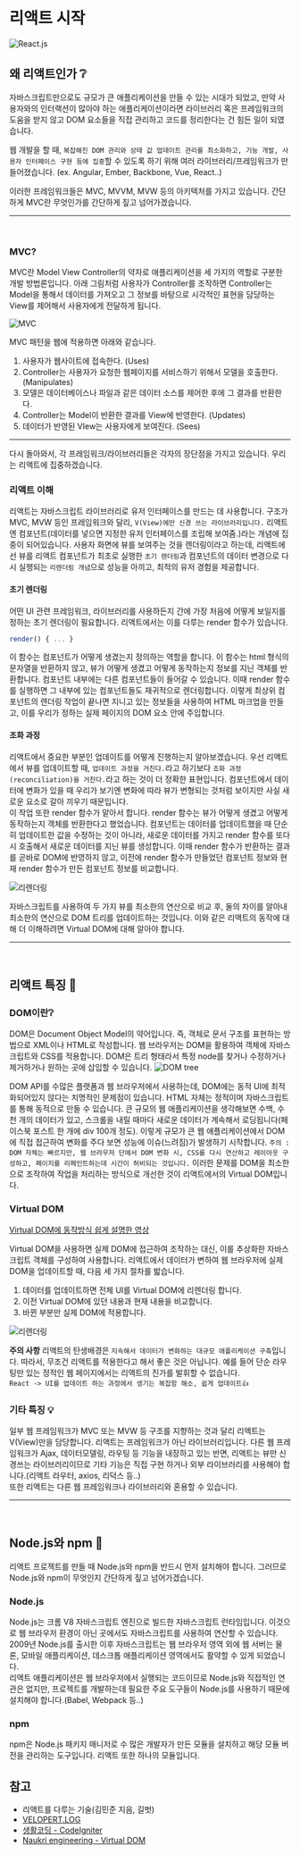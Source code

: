 # 리액트 시작

![React.js](https://upload.wikimedia.org/wikipedia/commons/thumb/a/a7/React-icon.svg/220px-React-icon.svg.png)

## 왜 리액트인가 ❔

자바스크립트만으로도 규모가 큰 애플리케이션을 만들 수 있는 시대가 되었고, 만약 사용자와의 인터랙션이 많아야 하는 애플리케이션이라면 라이브러리 혹은 프레임워크의 도움을 받지 않고 DOM 요소들을 직접 관리하고 코드를 정리한다는 건 힘든 일이 되였습니다.

웹 개발을 할 때, `복잡해진 DOM 관리와 상태 값 업데이트 관리를 최소화하고, 기능 개발, 사용자 인터페이스 구현 등에 집중`할 수 있도록 하기 위해 여러 라이브러리/프레임워크가 만들어졌습니다. (ex. Angular, Ember, Backbone, Vue, React..)

이러한 프레임워크들은 MVC, MVVM, MVW 등의 아키텍처를 가지고 있습니다. 간단하게 MVC란 무엇인가를 간단하게 짚고 넘어가겠습니다.

---
<br>

### MVC?

MVC란 Model View Controller의 약자로 애플리케이션을 세 가지의 역할로 구분한 개발 방법론입니다. 아래 그림처럼 사용자가 Controller를 조작하면 Controller는 Model을 통해서 데이터를 가져오고 그 정보를 바탕으로 시각적인 표현을 담당하는 View를 제어해서 사용자에게 전달하게 됩니다.

![MVC](https://s3.ap-northeast-2.amazonaws.com/opentutorials-user-file/module/327/1262.png)

MVC 패턴을 웹에 적용하면 아래와 같습니다.

1. 사용자가 웹사이트에 접속한다. (Uses)
2. Controller는 사용자가 요청한 웹페이지를 서비스하기 위해서 모델을 호출한다. (Manipulates)
3. 모델은 데이터베이스나 파일과 같은 데이터 소스를 제어한 후에 그 결과를 반환한다.
4. Controller는 Model이 반환한 결과를 View에 반영한다. (Updates)
5. 데이터가 반영된 VIew는 사용자에게 보여진다. (Sees)

---

다시 돌아와서, 각 프레임워크/라이브러리들은 각자의 장단점을 가지고 있습니다. 우리는 리액트에 집중하겠습니다.

### 리액트 이해

리액트는 자바스크립트 라이브러리로 유저 인터페이스를 만드는 데 사용합니다. 구조가 MVC, MVW 등인 프레임워크와 달리, `V(View)에만 신경 쓰는 라이브러리입니다.`
리액트엔 컴포넌트(데이터를 넣으면 지정한 유저 인터페이스를 조립해 보여줌.)라는 개념에 집중이 되어있습니다.
사용자 화면에 뷰를 보여주는 것을 렌더링이라고 하는데, 리액트에선 뷰를 리액트 컴포넌트가 최초로 실행한 `초기 렌더링`과 컴포넌트의 데이터 변경으로 다시 실행되는 `리렌더링 개념`으로 성능을 아끼고, 최적의 유저 경험을 제공합니다.

#### 초기 렌더링

어떤 UI 관련 프레임워크, 라이브러리를 사용하든지 간에 가장 처음에 어떻게 보일지를 정하는 초기 렌더링이 필요합니다. 리액트에서는 이를 다루는 render 함수가 있습니다.
```js
render() { ... }
```
이 함수는 컴포넌트가 어떻게 생겼는지 정의하는 역할을 합니다. 이 함수는 html 형식의 문자열을 반환하지 않고, 뷰가 어떻게 생겼고 어떻게 동작하는지 정보를 지닌 객체를 반환합니다. 컴포넌트 내부에는 다른 컴포넌트들이 들어갈 수 있습니다. 이때 render 함수를 실행하면 그 내부에 있는 컴포넌트들도 재귀적으로 렌더링합니다. 이렇게 최상위 컴포넌트의 렌더링 작업이 끝나면 지니고 있는 정보들을 사용하여 HTML 마크업을 만들고, 이를 우리가 정하는 실제 페이지의 DOM 요소 안에 주입합니다.

#### 조화 과정
리액트에서 중요한 부분인 업데이트를 어떻게 진행하는지 알아보겠습니다. 우선 리액트에서 뷰를 업데이트할 때, `업데이트 과정을 거친다.`라고 하기보다 `조화 과정(reconciliation)을 거친다.`라고 하는 것이 더 정확한 표현입니다. 컴포넌트에서 데이터에 변화가 있을 때 우리가 보기엔 변화에 따라 뷰가 변형되는 것처럼 보이지만 사실 새로운 요소로 갈아 끼우기 때문입니다.  
이 작업 또한 render 함수가 맡아서 합니다. render 함수는 뷰가 어떻게 생겼고 어떻게 동작하는지 객체를 반환한다고 했었습니다. 컴포넌트는 데이터를 업데이트했을 때 단순히 업데이트한 값을 수정하는 것이 아니라, 새로운 데이터를 가지고 render 함수를 또다시 호출해서 새로운 데이터를 지닌 뷰를 생성합니다. 이때 render 함수가 반환하는 결과를 곧바로 DOM에 반영하지 않고, 이전에 render 함수가 만들었던 컴포넌트 정보와 현재 render 함수가 만든 컴포넌트 정보를 비교합니다.

![리렌더링](https://miro.medium.com/max/928/1*CqdIWZy0NMPQhYx2rKzo9g.png)

자바스크립트를 사용하여 두 가지 뷰를 최소한의 연산으로 비교 후, 둘의 차이를 알아내 최소한의 연산으로 DOM 트리를 업데이트하는 것입니다.
이와 같은 리액트의 동작에 대해 더 이해하려면 Virtual DOM에 대해 알아야 합니다.

---
<br>

## 리액트 특징 💬

### DOM이란❔

DOM은 Document Object Model의 약어입니다. 즉, 객체로 문서 구조를 표현하는 방법으로 XML이나 HTML로 작성합니다.
웹 브라우저는 DOM을 활용하여 객체에 자바스크립트와 CSS를 적용합니다. DOM은 트리 형태라서 특정 node를 찾거나 수정하거나 제거하거나 원하는 곳에 삽입할 수 있습니다.
![DOM tree](https://cdn-images-1.medium.com/max/1200/1*Z32YHoZNEgAHCaozilfDIA.png)

DOM API를 수많은 플랫폼과 웹 브라우저에서 사용하는데, DOM에는 동적 UI에 최적화되어있지 않다는 치명적인 문제점이 있습니다. HTML 자체는 정적이며 자바스크립트를 통해 동적으로 만들 수 있습니다.
큰 규모의 웹 애플리케이션을 생각해보면 수백, 수천 개의 데이터가 있고, 스크롤을 내릴 때마다 새로운 데이터가 계속해서 로딩됩니다(페이스북 포스트 한 개에 div 100개 정도). 이렇게 규모가 큰 웹 애플리케이션에서 DOM에 직접 접근하여 변화를 주다 보면 성능에 이슈(느려짐)가 발생하기 시작합니다.
`주의 : DOM 자체는 빠르지만, 웹 브라우저 단에서 DOM 변화 시, CSS를 다시 연산하고 레이아웃 구성하고, 페이지를 리페인트하는데 시간이 허비되는 것입니다.`
이러한 문제를 DOM을 최소한으로 조작하여 작업을 처리하는 방식으로 개선한 것이 리액트에서의 Virtual DOM입니다.

### Virtual DOM

[Virtual DOM에 동작방식 쉽게 설명한 영상](https://www.youtube.com/watch?v=BYbgopx44vo)  

Virtual DOM을 사용하면 실제 DOM에 접근하여 조작하는 대신, 이를 추상화한 자바스크립트 객체를 구성하여 사용합니다.
리액트에서 데이터가 변하여 웹 브라우저에 실제 DOM을 업데이트할 때, 다음 세 가지 절차를 밟습니다.
1. 데이터를 업데이트하면 전체 UI를 Virtual DOM에 리렌더링 합니다.
2. 이전 Virtual DOM에 있던 내용과 현재 내용을 비교합니다.
3. 바뀐 부분만 실제 DOM에 적용합니다.

![리렌더링](https://miro.medium.com/max/928/1*CqdIWZy0NMPQhYx2rKzo9g.png)

**주의 사항**
리액트의 탄생배경은 `지속해서 데이터가 변화하는 대규모 애플리케이션 구축`입니다. 따라서, 무조건 리액트를 적용한다고 해서 좋은 것은 아닙니다. 예를 들어 단순 라우팅만 있는 정적인 웹 페이지에서는 리액트의 진가를 발휘할 수 없습니다.  
`React -> UI를 업데이트 하는 과정에서 생기는 복잡함 해소, 쉽게 업데이트👍`

### 기타 특징 💡

일부 웹 프레임워크가 MVC 또는 MVW 등 구조를 지향하는 것과 달리 리액트는 V(View)만을 담당합니다. 리액트는 프레임워크가 아닌 라이브러리입니다. 다른 웹 프레임워크가 Ajax, 데이터모델링, 라우팅 등 기능을 내장하고 있는 반면, 리액트는 뷰만 신경쓰는 라이브러리이므로 기타 기능은 직접 구현 하거나 외부 라이브러리를 사용해야 합니다.(리액트 라우터, axios, 리덕스 등..)  
또한 리액트는 다른 웹 프레임워크나 라이브러리와 혼용할 수 있습니다.

---
<br>

## Node.js와 npm 🔧

리액트 프로젝트를 만들 때 Node.js와 npm을 반드시 먼저 설치해야 합니다. 그러므로 Node.js와 npm이 무엇인지 간단하게 짚고 넘어가겠습니다.  

### Node.js

Node.js는 크롬 V8 자바스크립트 엔진으로 빌드한 자바스크립트 런타임입니다. 이것으로 웹 브라우저 환경이 아닌 곳에서도 자바스크립트를 사용하여 연산할 수 있습니다. 2009년 Node.js를 출시한 이후 자바스크립트는 웹 브라우저 영역 외에 웹 서버는 물론, 모바일 애플리케이션, 데스크톱 애플리케이션 영역에서도 활약할 수 있게 되었습니다.  
리액트 애플리케이션은 웹 브라우저에서 실행되는 코드이므로 Node.js와 직접적인 연관은 없지만, 프로젝트를 개발하는데 필요한 주요 도구들이 Node.js를 사용하기 때문에 설치해야 합니다.(Babel, Webpack 등..)  

### npm

npm은 Node.js 패키지 매니저로 수 많은 개발자가 만든 모듈을 설치하고 해당 모듈 버전을 관리하는 도구입니다. 리액트 또한 하나의 모듈입니다.

## 참고
- 리액트를 다루는 기술(김민준 지음, 길벗)
- [VELOPERT.LOG](https://velopert.com/3612)
- [생활코딩 - CodeIgniter](https://opentutorials.org/module/327/3828)
- [Naukri engineering - Virtual DOM](https://medium.com/naukri-engineering/naukriengineering-virtual-dom-fa8019c626b)